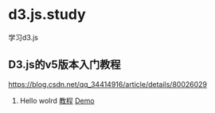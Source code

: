 # d3.js.study
学习d3.js

## D3.js的v5版本入门教程
https://blog.csdn.net/qq_34414916/article/details/80026029

1. Hello wolrd [教程](https://blog.csdn.net/qq_34414916/article/details/80026406) [Demo](https://yusjoel.github.io/d3.js.study/01-hello-world/)